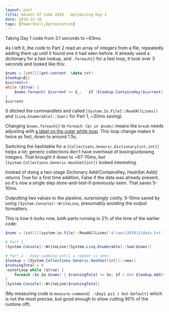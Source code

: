 ```yaml
---
layout: post
title: Advent Of Code 2018 - Optimizing Day 1 
date: 2018-12-18
tags: [PowerShell,Optimization]
---
```


Taking Day 1 code from 3.1 seconds to ~63ms.

As I left it, the code to Part 2 read an array of integers from a file,
repeatedly adding them up until it found one it had seen before. 
It already used a dictionary for a fast lookup, 
and `.foreach{}` for a fast loop, it took over 3 seconds and looked like this:

```powershell
$nums = [int[]](get-content .\data.txt)
$lookup=@{}
$current=0
while ($true) { 
    $nums.foreach{ $current += $_;   if ($lookup.ContainsKey($current)) {break}; $lookup[$current]++; } 
}
$current
```

(I ditched the commandlets and called `[System.Io.File]::ReadAllLines()` and `[Linq.Enumerable]::Sum()` for Part 1, ~30ms saving).

Changing `$nums.foreach{}` to `foreach ($n in $nums)` means the `break` needs adjusting with 
[a label on the outer while loop](https://docs.microsoft.com/en-us/powershell/module/microsoft.powershell.core/about/about_break?view=powershell-6).
This loop change makes it twice as fast, down to around 1.5s.

Switching the hashtable for a `[Collections.Generic.Dictionary[int,int]]` helps a lot;
generic collections don't have overhead of boxing/unboxing integers.
That brought it down to ~67-70ms, 
but `[System.Collections.Generic.HashSet[int]]` looked interesting. 

Instead of doing a two-stage Dictionary Add/ContainsKey, 
HashSet.Add() returns True for a first time addition,
False if the data was already present, 
so it's now a single step store-and-test-if-previously-seen.
That saves 5-10ms.

Outputting two values to the pipeline, surprisingly costly. 
5-10ms saved by using `[System.Console]::WriteLine`,
presumably avoiding the output formatters.

This is how it looks now, both parts running in 2% of the time of the earlier code:

```powershell
$nums = [int[]][system.io.file]::ReadAllLines('d:\aoc\2018\1\data.txt')

# Part 1
[System.Console]::WriteLine([System.Linq.Enumerable]::Sum($nums))

# Part 2 - keep summing until a repeat is seen.
$lookup = [System.Collections.Generic.HashSet[int]]::new()
$runningTotal = 0
:outerLoop while ($true) { 
    foreach ($n in $nums) { $runningTotal += $n; if (-not $lookup.Add($runningTotal)) { break outerLoop } } 
}
[System.Console]::WriteLine($runningTotal)
```

(My measuring code is `measure-command{ .\Day1.ps1 | Out-Default}` which is not the most precise, 
but good enough to show cutting 90% of the runtime off).
